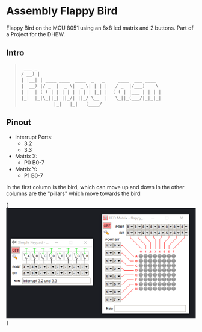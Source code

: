 # Assembly Flappy Bird
Flappy Bird on the MCU 8051 using an 8x8 led matrix and 2 buttons. Part of a Project for the DHBW.

## Intro
>```
>  ___ _                                             
> / __) |                                            
>| |__| | ____ ____  ____  _   _     ____  ___ ____  
>|  __) |/ _  |  _ \|  _ \| | | |   / _  |/___)    \ 
>| |  | ( ( | | | | | | | | |_| |  ( ( | |___ | | | |
>|_|  |_|\_||_| ||_/| ||_/ \__  |   \_||_(___/|_|_|_|
>             |_|   |_|   (____/                     

## Pinout
- Interrupt Ports:
    - 3.2
    - 3.3
- Matrix X:
    - P0 B0-7
- Matrix Y:
    - P1 B0-7


In the first column is the bird, which can move up and down
In the other columns are the "pillars" which move towards the bird

[![N|Solid](https://github.com/Rearth/Assembly_Flappy-Bird/blob/master/doc/configuration_panel_taster.png)]
